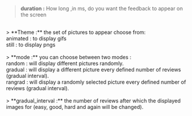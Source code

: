 > **duration :**
How long ,in ms, do you want the feedback to appear on the screen<br>
<br>
> **Theme :**
the set of pictures to appear choose from:<br>
animated : to display gifs <br>
still : to display pngs <br>
<br>
> **mode :**
you can choose between two modes :<br>
random : will display different pictures randomly.<br>
gradual : will display a different picture every defined number of reviews (gradual interval).<br>
rangrad : will display a randomly selected picture every defined number of reviews (gradual interval).<br>
<br>
> **gradual_interval :**
the number of reviews after which the displayed images for (easy, good, hard and again will be changed).<br>
